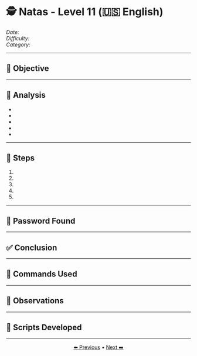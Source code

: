 # 🕵️ Natas - Level 11 (🇺🇸 English)  
*Date:*  
*Difficulty:*  
*Category:*  

---

## 🎯 Objective



---

## 🔎 Analysis

-
-
-
-
-

---

## 🧱 Steps

1.
2.
3.
4.
5.

---

## 🔑 Password Found



---

## ✅ Conclusion



---

## 🧪 Commands Used



---

## 🧠 Observations



---

## 📎 Scripts Developed



---

<p align="center"> <a href="../Natas10/Readme.md">⬅️ Previous</a> • <a href="../Natas12/Readme.md">Next ➡️</a> </p>
